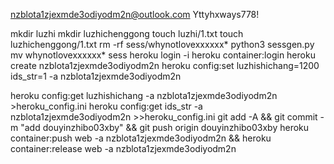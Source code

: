 nzblota1zjexmde3odiyodm2n@outlook.com
Yttyhxways778!

mkdir luzhi
mkdir luzhichenggong
touch luzhi/1.txt
touch luzhichenggong/1.txt
rm -rf sess/whynotlovexxxxxx*
python3 sessgen.py
mv whynotlovexxxxxx* sess
heroku login -i
heroku container:login
heroku create nzblota1zjexmde3odiyodm2n
heroku config:set luzhishichang=1200 ids_str=1 -a nzblota1zjexmde3odiyodm2n

heroku config:get luzhishichang -a nzblota1zjexmde3odiyodm2n >heroku_config.ini
heroku config:get ids_str -a nzblota1zjexmde3odiyodm2n >>heroku_config.ini
git add -A && git commit -m "add douyinzhibo03xby" && git push origin douyinzhibo03xby
heroku container:push web -a nzblota1zjexmde3odiyodm2n && heroku container:release web -a nzblota1zjexmde3odiyodm2n